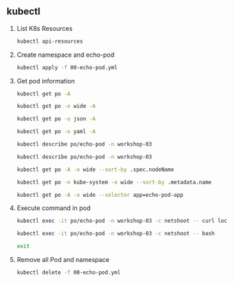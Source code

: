 ## kubectl

1. List K8s Resources

    ```bash
    kubectl api-resources
    ```

2. Create namespace and echo-pod

    ```bash
    kubectl apply -f 00-echo-pod.yml
    ```

3. Get pod information

    ```bash
    kubectl get po -A
    ```
    ```bash
    kubectl get po -o wide -A
    ```
    ```bash
    kubectl get po -o json -A
    ```   
    ```bash
    kubectl get po -o yaml -A
    ```    
    ```bash
    kubectl describe po/echo-pod -n workshop-03
    ```
    ```bash
    kubectl describe po/echo-pod -n workshop-03
    ``` 
    ```bash
    kubectl get po -A -o wide --sort-by .spec.nodeName
    ```   
    ```bash
    kubectl get po -n kube-system -o wide --sort-by .metadata.name
    ``` 
    ```bash
    kubectl get po -A -o wide --selector app=echo-pod-app
    ```
          
4. Execute command in pod

   ```bash
   kubectl exec -it po/echo-pod -n workshop-03 -c netshoot -- curl localhost
   ```
   ```bash
   kubectl exec -it po/echo-pod -n workshop-03 -c netshoot -- bash
   ```
   ```bash
   exit 
   ```

5. Remove all Pod and namespace

   ```bash
   kubectl delete -f 00-echo-pod.yml
   ```